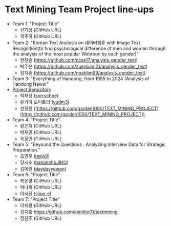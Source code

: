 # Text Mining Team Project line-ups

- Team 1: "Project Title"
    - 신기성 (GitHub URL)
    - 곽주하 (GitHub URL)
- Team 2: "Korean Text Analysis on 네이버웹툰 with Image Text Recognition(to find psychological difference of men and women through the analysis of the most popular Webtoon by each gender)"
    - 한찬솔 (https://github.com/ccss17/analysis_gender_text)
    - 박주은 (https://github.com/zuenbagi01/analysis_gender_text)
    - 임지훈 (https://github.com/noahlim99/analysis_gender_text)
- Team 3: "Everything of Handong, from 1995 to 2024 (Analysis of Handong News)"
- [Project Repository](https://github.com/TMT2/Final-Team-Project)
    - 최재성 ([sorrychoe](https://github.com/sorrychoe))
    - 유가이 드미트리 ([yudm3](https://github.com/yudm3/HandongNewsAnalysis))
    - 천정원 ([https://github.com/garden1000/TEXT_MINING_PROJECT](https://github.com/garden1000/TEXT_MINING_PROJECT))
- Team 4: "Project Title"
    - 황은지 (GitHub URL)
    - 박재민 (GitHub URL)
    - 육정인 (GitHub URL)
- Team 5: "Beyound the Questions : Analyzing Interview Data for Strategic Preparation."
    - 조영우 ([jayjo9](https://github.com/jayjo9/text_mining_team_proj))
    - 강지호 ([hahahohoJIHO](https://github.com/hahahohoJIHO/24-2TextMiningProject))
    - 김예원 ([daydayyewon](https://github.com/daydayyewon/Team_Mining_Project))
- Team 6: "Project Title"
    - 최윤영 (GitHub URL)
    - 박나희 (GitHub URL)
    - 이서진 ([sjine-e](https://github.com/sjine-e/TextMining-team6))
- Team 7: "Project Title"
    - 이재평 (GitHub URL)
    - 김지호 https://github.com/kimjiho01/textmining
    - 정찬주 (GitHub URL)
